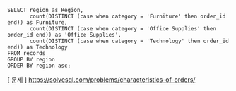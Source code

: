 ```mysql
SELECT region as Region,
       count(DISTINCT (case when category = 'Furniture' then order_id end)) as Furniture,
       count(DISTINCT (case when category = 'Office Supplies' then order_id end)) as 'Office Supplies',
       count(DISTINCT (case when category = 'Technology' then order_id end)) as Technology
FROM records
GROUP BY region
ORDER BY region asc;
```

[ 문제 ] https://solvesql.com/problems/characteristics-of-orders/
